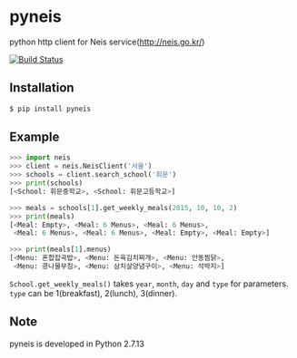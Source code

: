 # pyneis
python http client for Neis service(http://neis.go.kr/)

[![Build Status](https://travis-ci.org/hallazzang/pyneis.svg?branch=master)](https://travis-ci.org/hallazzang/pyneis)

Installation
------------
```bash
$ pip install pyneis
```

Example
-------
```python
>>> import neis
>>> client = neis.NeisClient('서울')
>>> schools = client.search_school('휘문')
>>> print(schools)
[<School: 휘문중학교>, <School: 휘문고등학교>]

>>> meals = schools[1].get_weekly_meals(2015, 10, 10, 2)
>>> print(meals)
[<Meal: Empty>, <Meal: 6 Menus>, <Meal: 6 Menus>,
 <Meal: 6 Menus>, <Meal: 6 Menus>, <Meal: Empty>, <Meal: Empty>]

>>> print(meals[1].menus)
[<Menu: 혼합잡곡밥>, <Menu: 돈육김치찌개>, <Menu: 안동찜닭>,
 <Menu: 콩나물무침>, <Menu: 삼치살양념구이>, <Menu: 석박지>]
```

`School.get_weekly_meals()` takes `year`, `month`, `day` and `type` for parameters.
`type` can be 1(breakfast), 2(lunch), 3(dinner).

Note
----
pyneis is developed in Python 2.7.13
